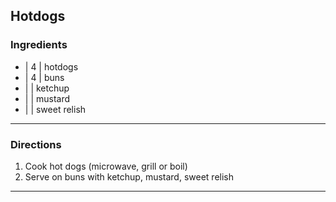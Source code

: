 ## Hotdogs

### Ingredients

* | 4 | hotdogs
* | 4 | buns
* |   | ketchup
* |   | mustard
* |   | sweet relish

---

### Directions

1. Cook hot dogs (microwave, grill or boil)
1. Serve on buns with ketchup, mustard, sweet relish

---
